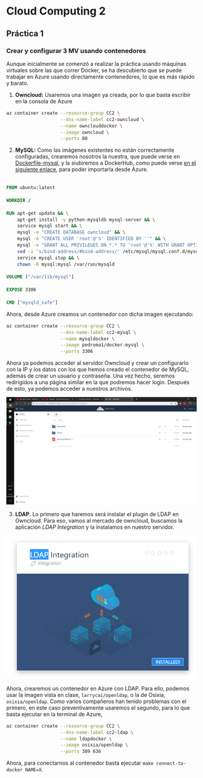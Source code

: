 # Cloud Computing 2

## Práctica 1

### Crear y configurar 3 MV usando contenedores

Aunque inicialmente se comenzó a realizar la práctica usando máquinas virtuales sobre las que correr Docker, se ha descubierto que se puede trabajar en Azure usando directamente contenedores, lo que es más rápido y barato.

1. __Owncloud:__ Usaremos una imagen ya creada, por lo que basta escribir en la consola de Azure

```bash
az container create --resource-group CC2 \
                    --dns-name-label cc2-owncloud \
                    --name ownclouddocker \
                    --image owncloud \
                    --ports 80
```

2. __MySQL:__ Como las imágenes existentes no están correctamente configuradas, crearemos nosotros la nuestra, que puede verse en [Dockerfile-mysql](Dockerfile-mysql), y la siubiremos a DockerHub, como puede verse [en el siguiente enlace](https://hub.docker.com/r/pedroma1/docker-mysql), para poder importarla desde Azure.

```dockerfile

FROM ubuntu:latest

WORKDIR /

RUN apt-get update && \
    apt-get install -y python-mysqldb mysql-server && \
    service mysql start && \
    mysql -e "CREATE DATABASE owncloud" && \
    mysql -e "CREATE USER 'root'@'%' IDENTIFIED BY ''" && \
    mysql -e "GRANT ALL PRIVILEGES ON *.* TO 'root'@'%' WITH GRANT OPTION" && \
    sed -i 's/bind-address/#bind-address/' /etc/mysql/mysql.conf.d/mysqld.cnf && \
    service mysql stop && \
    chown -R mysql:mysql /var/run/mysqld

VOLUME ["/var/lib/mysql"]

EXPOSE 3306

CMD ["mysqld_safe"]

```
Ahora, desde Azure creamos un contenedor con dicha imagen ejecutando:

```bash
az container create --resource-group CC2 \
                    --dns-name-label cc2-mysql \
                    --name mysqldocker \
                    --image pedroma1/docker-mysql \
                    --ports 3306
```

Ahora ya podemos acceder al servidor Owncloud y crear un configurarlo con la IP y los datos con los que hemos creado el contenedor de MySQL, además de crear un usuario y contraseña. Una vez hecho, seremos redirigidos a una página similar en la que podremos hacer login. Después de esto, ya podemos acceder a nuestros archivos.

![Owncloud home](img/owncloud-home.jpg)

3. __LDAP.__ Lo primero que haremos será instalar el plugin de LDAP en Owncloud. Para eso, vamos al mercado de owncloud, buscamos la aplicación _LDAP Integration_ y la instalamos en nuestro servidor.

![Plugin de LDAP](img/owncloud-ldap.jpg)

Ahora, crearemos un contenedor en Azure con LDAP. Para ello, podemos usar la imagen vista en clase, `larrycai/openldap`, o la de Osixia, `osixia/openldap`. Como varios compañeros han tenido problemas con el primero, en este caso preventivamente usaremos el segundo, para lo que basta ejecutar en la terminal de Azure,

```bash
az container create --resource-group CC2 \
                    --dns-name-label cc2-ldap \
                    --name ldapdocker \
                    --image osixia/openldap \
                    --ports 389 636
```

Ahora, para conectarnos al contenedor basta ejecutar `make connect-to-docker NAME=X`. 
